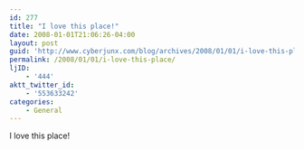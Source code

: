 ```yaml
---
id: 277
title: "I love this place!"
date: 2008-01-01T21:06:26-04:00
layout: post
guid: 'http://www.cyberjunx.com/blog/archives/2008/01/01/i-love-this-place/'
permalink: /2008/01/01/i-love-this-place/
ljID:
    - '444'
aktt_twitter_id:
    - '553633242'
categories:
    - General
---
```


I love this place!